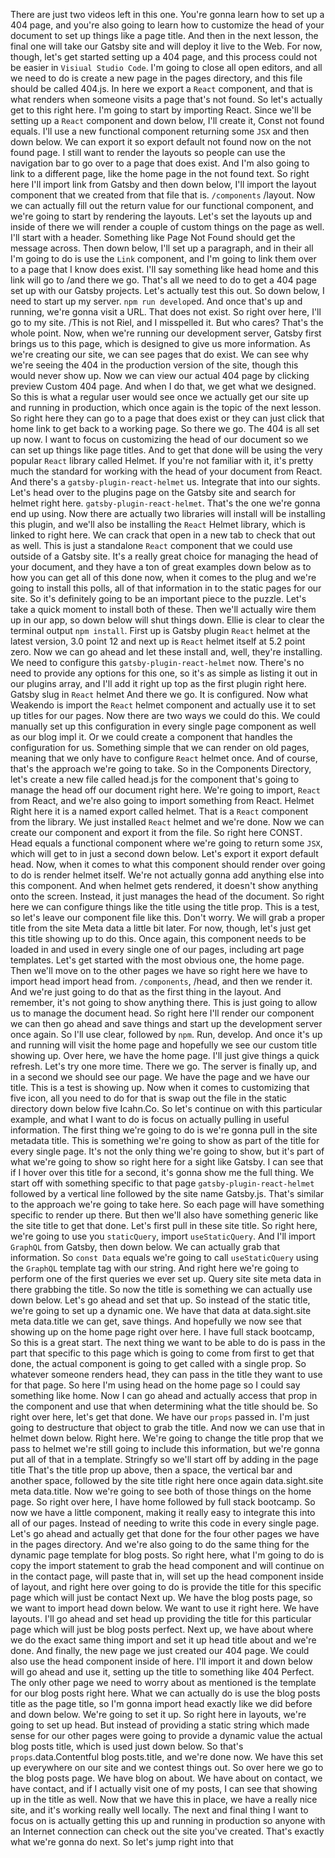 There are just two videos left in this one.
You're gonna learn how to set up a 404 page, and you're also going to learn how to customize the head of your document to set up things like a page title.
And then in the next lesson, the final one will take our Gatsby site and will deploy it live to the Web.
For now, though, let's get started setting up a 404 page, and this process could not be easier in `Visiual Studio Code`.
I'm going to close all open editors, and all we need to do is create a new page in the pages directory, and this file should be called 404.js.
In here we export a `React` component, and that is what renders when someone visits a page that's not found.
So let's actually get to this right here.
I'm going to start by importing React.
Since we'll be setting up a `React` component and down below, I'll create it, Const not found equals.
I'll use a new functional component returning some `JSX` and then down below.
We can export it so export default not found now on the not found page.
I still want to render the layouts so people can use the navigation bar to go over to a page that does exist.
And I'm also going to link to a different page, like the home page in the not found text.
So right here I'll import link from Gatsby and then down below, I'll import the layout component that we created from that file that is.
`/components` /layout.
Now we can actually fill out the return value for our functional component, and we're going to start by rendering the layouts.
Let's set the layouts up and inside of there we will render a couple of custom things on the page as well.
I'll start with a header.
Something like Page Not Found should get the message across.
Then down below, I'll set up a paragraph, and in their all I'm going to do is use the  `Link` component, and I'm going to link them over to a page that I know does exist.
I'll say something like head home and this link will go to /and there we go.
That's all we need to do to get a 404 page set up with our Gatsby projects.
Let's actually test this out.
So down below, I need to start up my server.
`npm run develop`ed.
And once that's up and running, we're gonna visit a URL.
That does not exist.
So right over here, I'll go to my site.
/This is not Riel, and I misspelled it.
But who cares? That's the whole point.
Now, when we're running our development server, Gatsby first brings us to this page, which is designed to give us more information.
As we're creating our site, we can see pages that do exist.
We can see why we're seeing the 404 in the production version of the site, though this would never show up.
Now we can view our actual 404 page by clicking preview Custom 404 page.
And when I do that, we get what we designed.
So this is what a regular user would see once we actually get our site up and running in production, which once again is the topic of the next lesson.
So right here they can go to a page that does exist or they can just click that home link to get back to a working page.
So there we go.
The 404 is all set up now.
I want to focus on customizing the head of our document so we can set up things like page titles.
And to get that done will be using the very popular `React` library called Helmet.
If you're not familiar with it, it's pretty much the standard for working with the head of your document from React.
And there's a `gatsby-plugin-react-helmet` us.
Integrate that into our sights.
Let's head over to the plugins page on the Gatsby site and search for helmet right here.
`gatsby-plugin-react-helmet`.
That's the one we're gonna end up using.
Now there are actually two libraries will install will be installing this plugin, and we'll also be installing the `React` Helmet library, which is linked to right here.
We can crack that open in a new tab to check that out as well.
This is just a standalone `React` component that we could use outside of a Gatsby site.
It's a really great choice for managing the head of your document, and they have a ton of great examples down below as to how you can get all of this done now, when it comes to the plug and we're going to install this polls, all of that information in to the static pages for our site.
So it's definitely going to be an important piece to the puzzle.
Let's take a quick moment to install both of these.
Then we'll actually wire them up in our app, so down below will shut things down.
Ellie is clear to clear the terminal output `npm install`.
First up is Gatsby plugin `React` helmet at the latest version, 3.0 point 12 and next up is `React` helmet itself at 5.2 point zero.
Now we can go ahead and let these install and, well, they're installing.
We need to configure this `gatsby-plugin-react-helmet` now.
There's no need to provide any options for this one, so it's as simple as listing it out in our plugins array, and I'll add it right up top as the first plugin right here.
Gatsby slug in `React` helmet And there we go.
It is configured.
Now what Weakendo is import the `React` helmet component and actually use it to set up titles for our pages.
Now there are two ways we could do this.
We could manually set up this configuration in every single page component as well as our blog impl it.
Or we could create a component that handles the configuration for us.
Something simple that we can render on old pages, meaning that we only have to configure `React` helmet once.
And of course, that's the approach we're going to take.
So in the Components Directory, let's create a new file called head.js for the component that's going to manage the head off our document right here.
We're going to import, `React` from React, and we're also going to import something from React.
Helmet Right here it is a named export called helmet.
That is a `React` component from the library.
We just installed `React` helmet and we're done.
Now we can create our component and export it from the file.
So right here CONST.
Head equals a functional component where we're going to return some `JSX`, which will get to in just a second down below.
Let's export it export default head.
Now, when it comes to what this component should render over going to do is render helmet itself.
We're not actually gonna add anything else into this component.
And when helmet gets rendered, it doesn't show anything onto the screen.
Instead, it just manages the head of the document.
So right here we can configure things like the title using the title prop.
This is a test, so let's leave our component file like this.
Don't worry.
We will grab a proper title from the site Meta data a little bit later.
For now, though, let's just get this title showing up to do this.
Once again, this component needs to be loaded in and used in every single one of our pages, including art page templates.
Let's get started with the most obvious one, the home page.
Then we'll move on to the other pages we have so right here we have to import head import head from.
`/components`, /head, and then we render it.
And we're just going to do that as the first thing in the layout.
And remember, it's not going to show anything there.
This is just going to allow us to manage the document head.
So right here I'll render our component we can then go ahead and save things and start up the development server once again.
So I'll use clear, followed by `npm`.
Run, develop.
And once it's up and running will visit the home page and hopefully we see our custom title showing up.
Over here, we have the home page.
I'll just give things a quick refresh.
Let's try one more time.
There we go.
The server is finally up, and in a second we should see our page.
We have the page and we have our title.
This is a test is showing up.
Now when it comes to customizing that five icon, all you need to do for that is swap out the file in the static directory down below five Icahn.Co.
So let's continue on with this particular example, and what I want to do is focus on actually pulling in useful information.
The first thing we're going to do is we're gonna pull in the site metadata title.
This is something we're going to show as part of the title for every single page.
It's not the only thing we're going to show, but it's part of what we're going to show so right here for a sight like Gatsby.
I can see that if I hover over this title for a second, it's gonna show me the full thing.
We start off with something specific to that page `gatsby-plugin-react-helmet` followed by a vertical line followed by the site name Gatsby.js.
That's similar to the approach we're going to take here.
So each page will have something specific to render up there.
But then we'll also have something generic like the site title to get that done.
Let's first pull in these site title.
So right here, we're going to use you `staticQuery`, import `useStaticQuery`.
And I'll import `GraphQL` from Gatsby, then down below.
We can actually grab that information.
So `const Data` equals we're going to call `useStaticQuery` using the `GraphQL` template tag with our string.
And right here we're going to perform one of the first queries we ever set up.
Query site site meta data in there grabbing the title.
So now the title is something we can actually use down below.
Let's go ahead and set that up.
So instead of the static title, we're going to set up a dynamic one.
We have that data at data.sight.site meta data.title we can get, save things.
And hopefully we now see that showing up on the home page right over here.
I have full stack bootcamp, So this is a great start.
The next thing we want to be able to do is pass in the part that specific to this page which is going to come from first to get that done, the actual component is going to get called with a single prop.
So whatever someone renders head, they can pass in the title they want to use for that page.
So here I'm using head on the home page so I could say something like home.
Now I can go ahead and actually access that prop in the component and use that when determining what the title should be.
So right over here, let's get that done.
We have our `props` passed in.
I'm just going to destructure that object to grab the title.
And now we can use that in helmet down below.
Right here.
We're going to change the title prop that we pass to helmet we're still going to include this information, but we're gonna put all of that in a template.
Stringfy so we'll start off by adding in the page title That's the title prop up above, then a space, the vertical bar and another space, followed by the site title right here once again data.sight.site meta data.title.
Now we're going to see both of those things on the home page.
So right over here, I have home followed by full stack bootcamp.
So now we have a little component, making it really easy to integrate this into all of our pages.
Instead of needing to write this code in every single page.
Let's go ahead and actually get that done for the four other pages we have in the pages directory.
And we're also going to do the same thing for the dynamic page template for blog posts.
So right here, what I'm going to do is copy the import statement to grab the head component and will continue on in the contact page, will paste that in, will set up the head component inside of layout, and right here over going to do is provide the title for this specific page which will just be contact Next up.
We have the blog posts page, so we want to import head down below.
We want to use it right here.
We have layouts.
I'll go ahead and set head up providing the title for this particular page which will just be blog posts perfect.
Next up, we have about where we do the exact same thing import and set it up head title about and we're done.
And finally, the new page we just created our 404 page.
We could also use the head component inside of here.
I'll import it and down below will go ahead and use it, setting up the title to something like 404 Perfect.
The only other page we need to worry about as mentioned is the template for our blog posts right here.
What we can actually do is use the blog posts title as the page title, so I'm gonna import head exactly like we did before and down below.
We're going to set it up.
So right here in layouts, we're going to set up head.
But instead of providing a static string which made sense for our other pages were going to provide a dynamic value the actual blog posts title, which is used just down below.
So that's `props`.data.Contentful blog posts.title, and we're done now.
We have this set up everywhere on our site and we contest things out.
So over here we go to the blog posts page.
We have blog on about.
We have about on contact, we have contact, and if I actually visit one of my posts, I can see that showing up in the title as well.
Now that we have this in place, we have a really nice site, and it's working really well locally.
The next and final thing I want to focus on is actually getting this up and running in production so anyone with an Internet connection can check out the site you've created.
That's exactly what we're gonna do next.
So let's jump right into that
